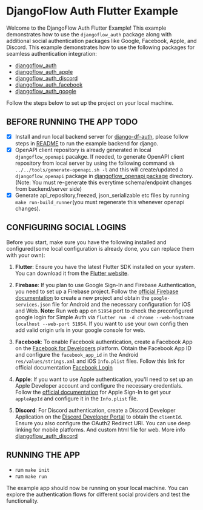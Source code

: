 # DjangoFlow Auth Flutter Example

Welcome to the DjangoFlow Auth Flutter Example! This example demonstrates how to use the `djangoflow_auth` package along with additional social authentication packages like Google, Facebook, Apple, and Discord. This example demonstrates how to use the following packages for seamless authentication integration:

- [djangoflow_auth]('https://pub.dev/packages/djangoflow_auth')
- [djangoflow_auth_apple]('https://pub.dev/packages/djangoflow_auth_apple')
- [djangoflow_auth_discord]('https://pub.dev/packages/djangoflow_auth_discord')
- [djangoflow_auth_facebook]('https://pub.dev/packages/djangoflow_auth_facebook')
- [djangoflow_auth_google]('https://pub.dev/packages/djangoflow_auth_google')

Follow the steps below to set up the project on your local machine.

## BEFORE RUNNING THE APP TODO

- [x] Install and run local backend server for [django-df-auth](https://github.com/djangoflow/django-df-auth), please follow steps in [README](../../django/simple_auth/README.md) to run the example backend for django.
- [x] OpenAPI client repository is already generated in local `djangoflow_openapi` pacakge. If needed, to generate OpenAPI client repository from local server by using the following command `sh ../../tools/generate-openapi.sh -l` and this will create/updated a `djangoflow_openapi` package in [djangoflow_openapi package](./packages/djangoflow_openapi/) directory. (Note: You must re-generate this everytime schema/endpoint changes from backend/server side)
- [x] Generate api_repository,freezed, json_serializable etc files by running `make run-build_runner`(you must regenerate this whenever openapi changes).

## CONFIGURING SOCIAL LOGINS

Before you start, make sure you have the following installed and configured(some local configuration is already done, you can replace them with your own):

1. **Flutter**: Ensure you have the latest Flutter SDK installed on your system. You can download it from the [Flutter website](https://flutter.dev/docs/get-started/install).

2. **Firebase**: If you plan to use Google Sign-In and Firebase Authentication, you need to set up a Firebase project. Follow the [official Firebase documentation](https://firebase.google.com/docs/flutter/setup) to create a new project and obtain the `google-services.json` file for Android and the necessary configuration for iOS and Web. **Note:** Run web app on `51954` port to check the preconfigured google login for Simple Auth via `flutter run -d chrome --web-hostname localhost --web-port 51954`. If you want to use your own config then add valid origin urls in your google console for web.

3. **Facebook**: To enable Facebook authentication, create a Facebook App on the [Facebook for Developers](https://developers.facebook.com/apps/) platform. Obtain the Facebook App ID and configure the `facebook_app_id` in the Android `res/values/strings.xml` and iOS `Info.plist` files. Follow this link for official documentation [Facebook Login](https://developers.facebook.com/docs/facebook-login/)

4. **Apple**: If you want to use Apple authentication, you'll need to set up an Apple Developer account and configure the necessary credentials. Follow the [official documentation](https://developer.apple.com/documentation/sign_in_with_apple) for Apple Sign-In to get your `appleAppId` and configure it in the `Info.plist` file.

5. **Discord**: For Discord authentication, create a Discord Developer Application on the [Discord Developer Portal](https://discord.com/developers/applications) to obtain the `clientId`. Ensure you also configure the OAuth2 Redirect URI. You can use deep linking for mobile platforms. And custom html file for web. More info [djangoflow_auth_discord](https://pub.dev/packages/djangoflow_auth_discord)

## RUNNING THE APP

- run `make init`
- run `make run`

The example app should now be running on your local machine. You can explore the authentication flows for different social providers and test the functionality.
